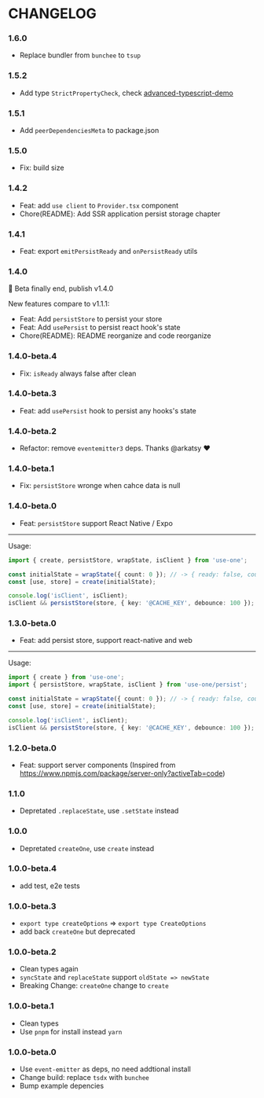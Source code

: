 # CHANGELOG

### 1.6.0

- Replace bundler from `bunchee` to `tsup`

### 1.5.2

- Add type `StrictPropertyCheck`, check [advanced-typescript-demo](https://github.com/suhaotian/use-one?tab=readme-ov-file#advanced-typescript-demo)

### 1.5.1

- Add `peerDependenciesMeta` to package.json

### 1.5.0

- Fix: build size

### 1.4.2

- Feat: add `use client` to `Provider.tsx` component
- Chore(README): Add SSR application persist storage chapter

### 1.4.1

- Feat: export `emitPersistReady` and `onPersistReady` utils

### 1.4.0

🥳 Beta finally end, publish v1.4.0

New features compare to v1.1.1:

- Feat: Add `persistStore` to persist your store
- Feat: Add `usePersist` to persist react hook's state
- Chore(README): README reorganize and code reorganize

### 1.4.0-beta.4

- Fix: `isReady` always false after clean

### 1.4.0-beta.3

- Feat: add `usePersist` hook to persist any hooks's state

### 1.4.0-beta.2

- Refactor: remove `eventemitter3` deps. Thanks @arkatsy ❤️

### 1.4.0-beta.1

- Fix: `persistStore` wronge when cahce data is null

### 1.4.0-beta.0

- Feat: `persistStore` support React Native / Expo

---

Usage:

```ts
import { create, persistStore, wrapState, isClient } from 'use-one';

const initialState = wrapState({ count: 0 }); // -> { ready: false, count: 0 }
const [use, store] = create(initialState);

console.log('isClient', isClient);
isClient && persistStore(store, { key: '@CACHE_KEY', debounce: 100 });
```

### 1.3.0-beta.0

- Feat: add persist store, support react-native and web

---

Usage:

```ts
import { create } from 'use-one';
import { persistStore, wrapState, isClient } from 'use-one/persist';

const initialState = wrapState({ count: 0 }); // -> { ready: false, count: 0 }
const [use, store] = create(initialState);

console.log('isClient', isClient);
isClient && persistStore(store, { key: '@CACHE_KEY', debounce: 100 });
```

### 1.2.0-beta.0

- Feat: support server components (Inspired from https://www.npmjs.com/package/server-only?activeTab=code)

### 1.1.0

- Depretated `.replaceState`, use `.setState` instead

### 1.0.0

- Depretated `createOne`, use `create` instead

### 1.0.0-beta.4

- add test, e2e tests

### 1.0.0-beta.3

- `export type createOptions` => `export type CreateOptions`
- add back `createOne` but deprecated

### 1.0.0-beta.2

- Clean types again
- `syncState` and `replaceState` support `oldState => newState`
- Breaking Change: `createOne` change to `create`

### 1.0.0-beta.1

- Clean types
- Use `pnpm` for install instead `yarn`

### 1.0.0-beta.0

- Use `event-emitter` as deps, no need addtional install
- Change build: replace `tsdx` with `bunchee`
- Bump example depencies
